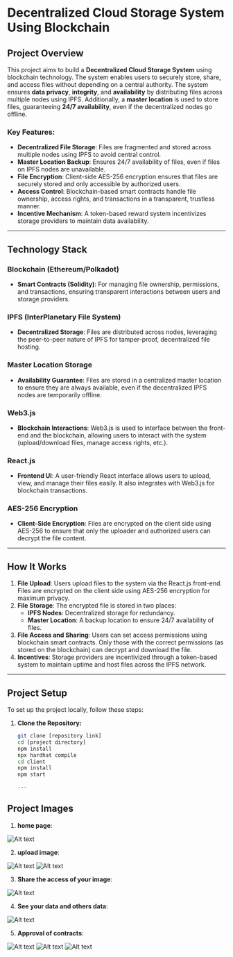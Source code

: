 # **Decentralized Cloud Storage System Using Blockchain**

## **Project Overview**

This project aims to build a **Decentralized Cloud Storage System** using blockchain technology. The system enables users to securely store, share, and access files without depending on a central authority. The system ensures **data privacy**, **integrity**, and **availability** by distributing files across multiple nodes using IPFS. Additionally, a **master location** is used to store files, guaranteeing **24/7 availability**, even if the decentralized nodes go offline.

### **Key Features:**
- **Decentralized File Storage**: Files are fragmented and stored across multiple nodes using IPFS to avoid central control.
- **Master Location Backup**: Ensures 24/7 availability of files, even if files on IPFS nodes are unavailable.
- **File Encryption**: Client-side AES-256 encryption ensures that files are securely stored and only accessible by authorized users.
- **Access Control**: Blockchain-based smart contracts handle file ownership, access rights, and transactions in a transparent, trustless manner.
- **Incentive Mechanism**: A token-based reward system incentivizes storage providers to maintain data availability.

---

## **Technology Stack**

### **Blockchain (Ethereum/Polkadot)**  
- **Smart Contracts (Solidity)**: For managing file ownership, permissions, and transactions, ensuring transparent interactions between users and storage providers.

### **IPFS (InterPlanetary File System)**  
- **Decentralized Storage**: Files are distributed across nodes, leveraging the peer-to-peer nature of IPFS for tamper-proof, decentralized file hosting.
  
### **Master Location Storage**  
- **Availability Guarantee**: Files are stored in a centralized master location to ensure they are always available, even if the decentralized IPFS nodes are temporarily offline.

### **Web3.js**  
- **Blockchain Interactions**: Web3.js is used to interface between the front-end and the blockchain, allowing users to interact with the system (upload/download files, manage access rights, etc.).

### **React.js**  
- **Frontend UI**: A user-friendly React interface allows users to upload, view, and manage their files easily. It also integrates with Web3.js for blockchain transactions.

### **AES-256 Encryption**  
- **Client-Side Encryption**: Files are encrypted on the client side using AES-256 to ensure that only the uploader and authorized users can decrypt the file content.

---

## **How It Works**

1. **File Upload**: Users upload files to the system via the React.js front-end. Files are encrypted on the client side using AES-256 encryption for maximum privacy.
2. **File Storage**: The encrypted file is stored in two places:
   - **IPFS Nodes**: Decentralized storage for redundancy.
   - **Master Location**: A backup location to ensure 24/7 availability of files.
3. **File Access and Sharing**: Users can set access permissions using blockchain smart contracts. Only those with the correct permissions (as stored on the blockchain) can decrypt and download the file.
4. **Incentives**: Storage providers are incentivized through a token-based system to maintain uptime and host files across the IPFS network.

---

## **Project Setup**

To set up the project locally, follow these steps:

1. **Clone the Repository:**
   ```bash
   git clone [repository link]
   cd [project directory]
   npm install
   npx hardhat compile
   cd client
   npm install
   npm start

   ---
## **Project Images**

1. **home page**:
<img title="a title" alt="Alt text" src="/WhatsApp Image 2024-09-29 at 15.02.57_8fb78e80.jpg">

2. **upload image**:
<img title="a title" alt="Alt text" src="/Screenshot 2024-09-29 161928.png">
<img title="a title" alt="Alt text" src="/Screenshot 2024-09-29 161937.png">

3. **Share the access of your image**:
<img title="a title" alt="Alt text" src="/Screenshot 2024-09-29 162203.png">

4. **See your data and others data**:
<img title="a title" alt="Alt text" src="/WhatsApp Image 2024-09-29 at 15.02.57_8fb78e80.jpg">

5. **Approval of contracts**:
<img title="a title" alt="Alt text" src="/WhatsApp Image 2024-09-29 at 15.03.55_2d94a298.jpg">
<img title="a title" alt="Alt text" src="/WhatsApp Image 2024-09-29 at 15.21.21_fcc8f7c2.jpg">
<img title="a title" alt="Alt text" src="/WhatsApp Image 2024-09-29 at 15.37.54_43476377.jpg">
